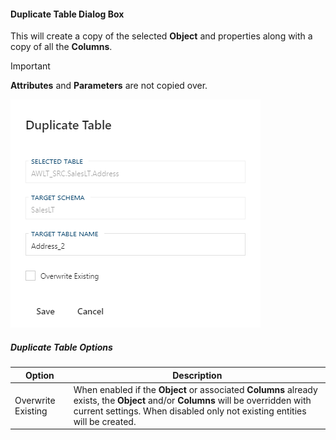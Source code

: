#### Duplicate Table Dialog Box

This will create a copy of the selected **Object** and properties along with a copy of all the **Columns**.

> [!IMPORTANT]
> **Attributes** and **Parameters** are not copied over.

![Duplicate Table Dialog Box -mtb-20-image](images/bimlflex-app-dialog-duplicate-table.png "Duplicate Table Dialog Box")

##### Duplicate Table Options

| Option | Description |
| ------ | ----------- |
| Overwrite Existing | When enabled if the **Object** or associated **Columns** already exists, the **Object** and/or **Columns** will be overridden with current settings.  When disabled only not existing entities will be created. |
